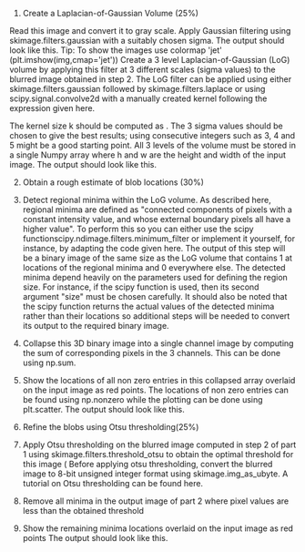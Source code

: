 1. Create a Laplacian-of-Gaussian Volume (25%)

Read this image and convert it to gray scale.
Apply Gaussian filtering using  skimage.filters.gaussian with a suitably chosen sigma.
The output should look like this.
Tip: To show the images use colormap 'jet' (plt.imshow(img,cmap='jet'))
Create a 3 level Laplacian-of-Gaussian (LoG) volume by applying this filter at 3 different scales (sigma values) to the blurred image obtained in step 2.
The LoG filter can be applied using either skimage.filters.gaussian followed by skimage.filters.laplace or using 
scipy.signal.convolve2d with a manually created kernel following the expression given here.

The kernel size k should be computed as .
The 3 sigma values should be chosen to give the best results; using consecutive integers such as 3, 4 and 5 might be a good starting point.
All 3 levels of the volume must be stored in a single  Numpy array where h and w are the height and width of the input image.
The output should look like this.

2. Obtain a rough estimate of blob locations (30%)

1. Detect regional minima within the LoG volume.
As described here, regional minima are defined as "connected components of pixels with a constant intensity value, and whose external boundary pixels all have a higher value".
To perform this so you can either use the scipy functionscipy.ndimage.filters.minimum_filter or implement it yourself, for instance, by adapting the code given here. 
The output of this step will be a binary image of the same size as the LoG volume that contains 1 at locations of the regional minima and 0 everywhere else.
The detected minima depend heavily on the parameters used for defining the region size. For instance, if  the scipy function is used, then its second argument "size" must be chosen carefully.
It should also be noted that the scipy function returns the actual values of the detected minima rather than their locations so additional steps will be needed to convert its output to the required binary image.
2. Collapse this 3D binary image into a single channel image by computing the sum of corresponding pixels in the 3 channels. This can be done using np.sum.
3. Show the locations of all non zero entries in this collapsed array overlaid on the input image as red points.
The locations of non zero entries can be found using np.nonzero while the plotting can be done using plt.scatter.
The output should look like this.

3. Refine the blobs using Otsu thresholding(25%)

1. Apply Otsu thresholding on the blurred image computed in step 2 of part 1 using skimage.filters.threshold_otsu to obtain the optimal threshold for this image (
Before applying otsu thresholding, convert the blurred image to 8-bit unsigned integer format using skimage.img_as_ubyte.
A tutorial on Otsu thresholding can be found here.
2. Remove all minima in the output image of part 2 where pixel values are less than the obtained threshold
3. Show the remaining minima locations overlaid on the input image as red points
The output should look like this.
